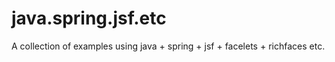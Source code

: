 java.spring.jsf.etc
===================

A collection of examples using java + spring + jsf + facelets + richfaces etc.
